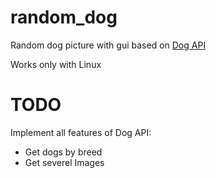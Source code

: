 # random_dog
Random dog picture with gui based on [Dog API](https://dog.ceo/dog-api/)

Works only with Linux

# TODO

Implement all features of Dog API: 
- Get dogs by breed 
- Get severel Images
